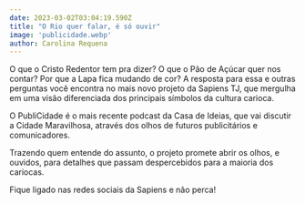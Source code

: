 ```yaml
---
date: 2023-03-02T03:04:19.590Z
title: "O Rio quer falar, é só ouvir"
image: 'publicidade.webp'
author: Carolina Requena
---
```

O que o Cristo Redentor tem pra dizer? O que o Pão de Açúcar quer nos contar? Por que a Lapa fica mudando de cor? A resposta para essa e outras perguntas você encontra no mais novo projeto da Sapiens TJ, que mergulha em uma visão diferenciada dos principais símbolos da cultura carioca.

O PubliCidade é o mais recente podcast da Casa de Ideias, que vai discutir a Cidade Maravilhosa, através dos olhos de futuros publicitários e comunicadores.

Trazendo quem entende do assunto, o projeto promete abrir os olhos, e ouvidos, para detalhes que passam despercebidos para a maioria dos cariocas. 

Fique ligado nas redes sociais da Sapiens e não perca!